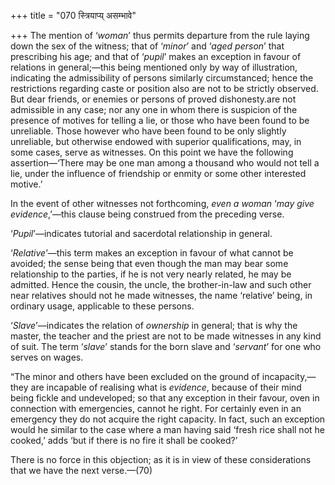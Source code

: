 +++
title = "070 स्त्रियाप्य् असम्भावे"

+++
The mention of ‘*woman*’ thus permits departure from the rule laying
down the sex of the witness; that of ‘*minor*’ and ‘*aged person*’ that
prescribing his age; and that of ‘*pupil*’ makes an exception in favour
of relations in general;—this being mentioned only by way of
illustration, indicating the admissibility of persons similarly
circumstanced; hence the restrictions regarding caste or position also
are not to be strictly observed. But dear friends, or enemies or persons
of proved dishonesty.are not admissible in any case; nor any one in whom
there is suspicion of the presence of motives for telling a lie, or
those who have been found to be unreliable. Those however who have been
found to be only slightly unreliable, but otherwise endowed with
superior qualifications, may, in some cases, serve as witnesses. On this
point we have the following assertion—‘There may be one man among a
thousand who would not tell a lie, under the influence of friendship or
enmity or some other interested motive.’

In the event of other witnesses not forthcoming, *even a woman* ‘*may
give evidence*,’—this clause being construed from the preceding verse.

‘*Pupil*’—indicates tutorial and sacerdotal relationship in general.

‘*Relative*’—this term makes an exception in favour of what cannot be
avoided; the sense being that even though the man may bear some
relationship to the parties, if he is not very nearly related, he may be
admitted. Hence the cousin, the uncle, the brother-in-law and such other
near relatives should not he made witnesses, the name ‘relative’ being,
in ordinary usage, applicable to these persons.

‘*Slave*’—indicates the relation of *ownership* in general; that is why
the master, the teacher and the priest are not to be made witnesses in
any kind of suit. The term ‘*slave*’ stands for the born slave and
‘*servant*’ for one who serves on wages.

“The minor and others have been excluded on the ground of
incapacity,—they are incapable of realising what is *evidence*, because
of their mind being fickle and undeveloped; so that any exception in
their favour, oven in connection with emergencies, cannot he right. For
certainly even in an emergency they do not acquire the right capacity.
In fact, such an exception would he similar to the case where a man
having said ‘fresh rice shall not he cooked,’ adds ‘but if there is no
fire it shall be cooked?’

There is no force in this objection; as it is in view of these
considerations that we have the next verse.—(70)


